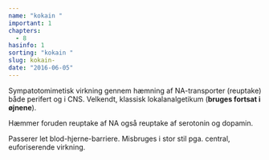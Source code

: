 ```yaml
---
name: "kokain "
important: 1
chapters:  
  - 8
hasinfo: 1
sorting: "kokain "
slug: kokain-
date: "2016-06-05"
---
```


Sympatotomimetisk virkning gennem hæmning af NA-transporter (reuptake) både perifert og i CNS. Velkendt, klassisk lokalanalgetikum (<b>bruges fortsat i øjnene</b>).

Hæmmer foruden reuptake af NA også reuptake af serotonin og dopamin. 

Passerer let blod-hjerne-barriere. Misbruges i stor stil pga. central, euforiserende virkning. 
